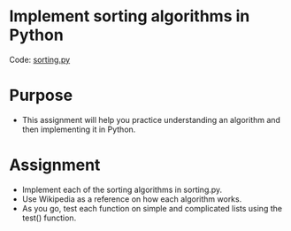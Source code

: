 # Implement sorting algorithms in Python

Code: [sorting.py](./sorting.py)

# Purpose

- This assignment will help you practice understanding an algorithm and then implementing it in Python.

# Assignment

- Implement each of the sorting algorithms in sorting.py.
- Use Wikipedia as a reference on how each algorithm works.
- As you go, test each function on simple and complicated lists using the test() function.
